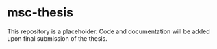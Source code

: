 # msc-thesis

This repository is a placeholder. Code and documentation will be added upon final submission of the thesis. 
